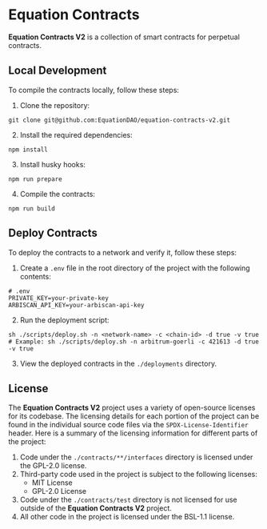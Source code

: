 # Equation Contracts

**Equation Contracts V2** is a collection of smart contracts for perpetual contracts.

## Local Development

To compile the contracts locally, follow these steps:

1. Clone the repository:

```shell
git clone git@github.com:EquationDAO/equation-contracts-v2.git
```

2. Install the required dependencies:

```shell
npm install
```

3. Install husky hooks:

```shell
npm run prepare
```

4. Compile the contracts:

```shell
npm run build
```

## Deploy Contracts

To deploy the contracts to a network and verify it, follow these steps:

1. Create a `.env` file in the root directory of the project with the following contents:

```shell
# .env
PRIVATE_KEY=your-private-key
ARBISCAN_API_KEY=your-arbiscan-api-key
```

2. Run the deployment script:

```shell
sh ./scripts/deploy.sh -n <network-name> -c <chain-id> -d true -v true
# Example: sh ./scripts/deploy.sh -n arbitrum-goerli -c 421613 -d true -v true
```

3. View the deployed contracts in the `./deployments` directory.

## License

The **Equation Contracts V2** project uses a variety of open-source licenses for its codebase. The licensing details for
each portion of the project can be found in the individual source code files via the `SPDX-License-Identifier` header.
Here is a summary of the licensing information for different parts of the project:

1. Code under the `./contracts/**/interfaces` directory is licensed under the GPL-2.0 license.
2. Third-party code used in the project is subject to the following licenses:
    - MIT License
    - GPL-2.0 License
3. Code under the `./contracts/test` directory is not licensed for use outside of the **Equation Contracts V2** project.
4. All other code in the project is licensed under the BSL-1.1 license.

